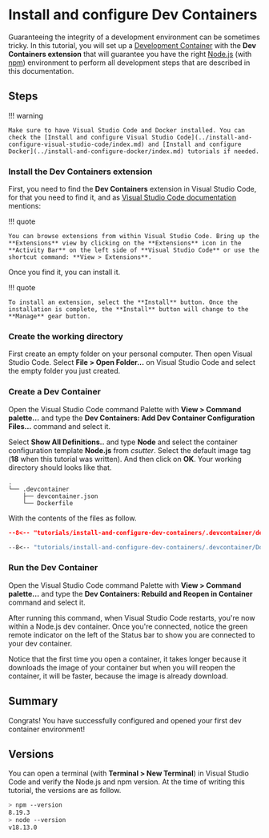# Install and configure Dev Containers

Guaranteeing the integrity of a development environment can be sometimes tricky. In this tutorial, you will set up a [Development Container](../../explanations/about-dev-containers/index.md) with the **Dev Containers extension** that will guarantee you have the right [Node.js](../../explanations/about-nodejs/index.md) (with [npm](../../explanations/about-npm/index.md)) environment to perform all development steps that are described in this documentation.

## Steps

!!! warning

	Make sure to have Visual Studio Code and Docker installed. You can check the [Install and configure Visual Studio Code](../install-and-configure-visual-studio-code/index.md) and [Install and configure Docker](../install-and-configure-docker/index.md) tutorials if needed.

### Install the Dev Containers extension

First, you need to find the **Dev Containers** extension in Visual Studio Code, for that you need to find it, and as [Visual Studio Code documentation](../../explanations/about-visual-studio-code/index.md) mentions:

!!! quote

	You can browse extensions from within Visual Studio Code. Bring up the **Extensions** view by clicking on the **Extensions** icon in the **Activity Bar** on the left side of **Visual Studio Code** or use the shortcut command: **View > Extensions**.

Once you find it, you can install it.

!!! quote

	To install an extension, select the **Install** button. Once the installation is complete, the **Install** button will change to the **Manage** gear button.

### Create the working directory

First create an empty folder on your personal computer. Then open Visual Studio Code. Select **File > Open Folder...** on Visual Studio Code and select the empty folder you just created.

### Create a Dev Container

Open the Visual Studio Code command Palette with **View > Command palette...** and type the **Dev Containers: Add Dev Container Configuration Files...** command and select it.

Select **Show All Definitions..** and type **Node** and select the container configuration template **Node.js** from *csutter*. Select the default image tag (**18** when this tutorial was written). And then click on **OK**. Your working directory should looks like that.

```
.
└── .devcontainer
    ├── devcontainer.json
    └── Dockerfile
```

With the contents of the files as follow.

```json title=".devcontainer/devcontainer.json"
--8<-- "tutorials/install-and-configure-dev-containers/.devcontainer/devcontainer.json"
```

```Dockerfile title=".devcontainer/Dockerfile"
--8<-- "tutorials/install-and-configure-dev-containers/.devcontainer/Dockerfile"
```

### Run the Dev Container

Open the Visual Studio Code command Palette with **View > Command palette...** and type the **Dev Containers: Rebuild and Reopen in Container** command and select it.

After running this command, when Visual Studio Code restarts, you're now within a Node.js dev container. Once you're connected, notice the green remote indicator on the left of the Status bar to show you are connected to your dev container.

Notice that the first time you open a container, it takes longer because it downloads the image of your container but when you will reopen the container, it will be faster, because the image is already download.

## Summary

Congrats! You have successfully configured and opened your first dev container environment!

## Versions

You can open a terminal (with **Terminal > New Terminal**) in Visual Studio Code and verify the Node.js and npm version. At the time of writing this tutorial, the versions are as follow.

```sh
> npm --version
8.19.3
> node --version
v18.13.0
```
